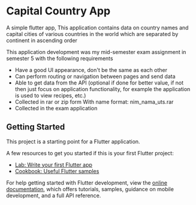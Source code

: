 # Capital Country App

A simple flutter app, This application contains data on country names and capital cities of various countries in the world which are separated by continent in ascending order

This application development was my mid-semester exam assignment in semester 5 with the following requirements

- Have a good UI appearance, don't be the same as each other
- Can perform routing or navigation between pages and send data
- Able to get data from the API (optional if done for better value, if not then just focus on application functionality, for example the application is used to view recipes,   etc.)
- Collected in rar or zip form With name format: nim_nama_uts.rar
- Collected in the exam application

## Getting Started

This project is a starting point for a Flutter application.

A few resources to get you started if this is your first Flutter project:

- [Lab: Write your first Flutter app](https://docs.flutter.dev/get-started/codelab)
- [Cookbook: Useful Flutter samples](https://docs.flutter.dev/cookbook)

For help getting started with Flutter development, view the
[online documentation](https://docs.flutter.dev/), which offers tutorials,
samples, guidance on mobile development, and a full API reference.
